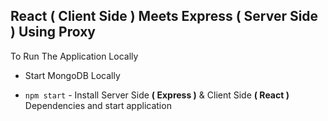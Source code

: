 ## React ( Client Side )  Meets Express ( Server Side ) Using **Proxy**

To Run The Application Locally

- Start MongoDB Locally   

- `npm start` - Install Server Side **( Express )** & Client Side **( React )** Dependencies and start application  
